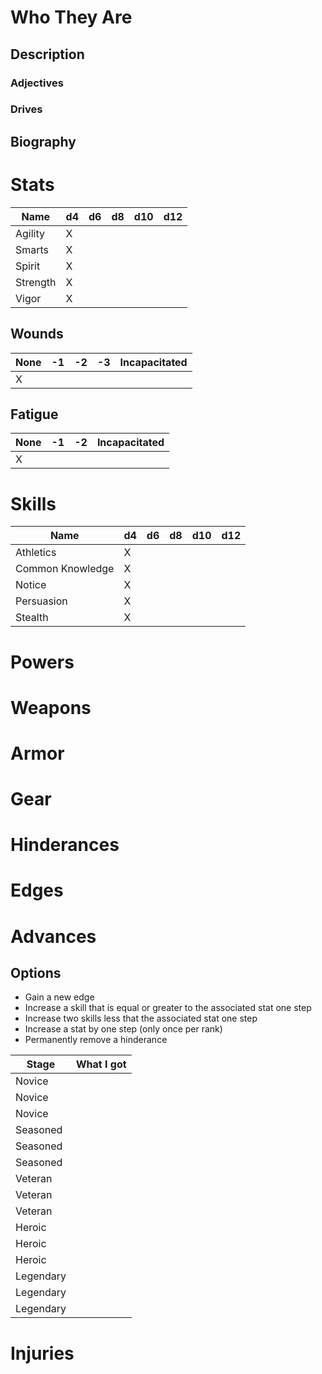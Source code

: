 # Who They Are
## Description
### Adjectives
### Drives
## Biography

# Stats
| Name     | d4  | d6  | d8  | d10 | d12 |
| -------- | --- | --- | --- | --- | --- |
| Agility  |  X  |     |     |     |     |
| Smarts   |  X  |     |     |     |     |
| Spirit   |  X  |     |     |     |     |
| Strength |  X  |     |     |     |     |
| Vigor    |  X  |     |     |     |     |

## Wounds
| None | -1 | -2 | -3 | Incapacitated|
|------|----| ---| ---| -------------|
|  X   |    |    |    |              |

## Fatigue
| None | -1 | -2 | Incapacitated|
|------|----| ---| -------------|
|   X  |    |    |              |

# Skills
| Name             | d4 | d6 | d8 | d10 | d12 |
|------------------|----|----|----|-----|-----|
| Athletics        | X  |    |    |     |     |
| Common Knowledge | X  |    |    |     |     |
| Notice           | X  |    |    |     |     |
| Persuasion       | X  |    |    |     |     |
| Stealth          | X  |    |    |     |     |

# Powers

# Weapons

# Armor

# Gear

# Hinderances

# Edges

# Advances

## Options
* Gain a new edge
* Increase a skill that is equal or greater to the associated stat one step
* Increase two skills less that the associated stat one step
* Increase a stat by one step (only once per rank)
* Permanently remove a hinderance

| Stage | What I got |
|----|-------|
| Novice ||
| Novice ||
| Novice ||
| Seasoned ||
| Seasoned ||
| Seasoned ||
| Veteran ||
| Veteran ||
| Veteran ||
| Heroic| |
| Heroic | |
| Heroic | |
| Legendary | |
| Legendary | |
| Legendary | |

# Injuries
